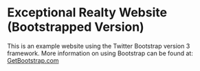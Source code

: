 # Exceptional Realty Website (Bootstrapped Version)

This is an example website using the Twitter Bootstrap version 3 framework. More information on using Bootstrap can be found at:
[GetBootstrap.com](http://getbootstrap.com)